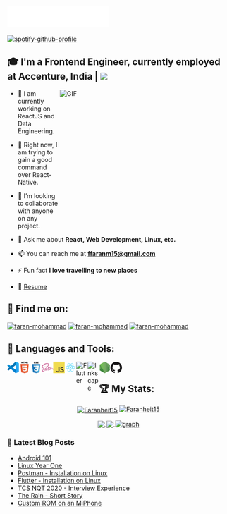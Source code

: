 <img src="header.svg"></img>

[![spotify-github-profile](https://spotify-github-profile.vercel.app/api/view?uid=4xnk76cb50rj2e2ciqgth1vkw&cover_image=true&theme=default&bar_color_cover=true)](https://spotify-github-profile.vercel.app/api/view?uid=4xnk76cb50rj2e2ciqgth1vkw&redirect=true)

## 🎓 I'm a Frontend Engineer, currently employed at Accenture, India | ![](https://komarev.com/ghpvc/?username=Faranheit15&label=Profile%20views&color=0e75b6&style=flat)
<img align="right" alt="GIF" src="https://c.tenor.com/2uyENRmiUt0AAAAC/coding.gif" width="385" height="290" />

- 🔭 I am currently working on ReactJS and Data Engineering.

- 🚀 Right now, I am trying to gain a good command over React-Native.

- 👯 I’m looking to collaborate with anyone on any project.

- 💬 Ask me about **React, Web Development, Linux, etc.**

- 📫 You can reach me at **ffaranm15@gmail.com**

- ⚡ Fun fact **I love travelling to new places**

- 📝 [Resume](https://drive.google.com/file/d/17k7r1TQekr7_7A7a3PPiGMvE9BuaOABI/view?usp=sharing)

## :email: Find me on:  
<p align="left">
<a href="https://www.linkedin.com/in/faran-mohammad-7b938917a/" target="blank"><img align="center" src="https://raw.githubusercontent.com/rahuldkjain/github-profile-readme-generator/master/src/images/icons/Social/linked-in-alt.svg" alt="faran-mohammad" height="30" width="40" /></a>
<a href="https://www.instagram.com/faran.codes/" target="blank"><img align="center" src="https://raw.githubusercontent.com/rahuldkjain/github-profile-readme-generator/master/src/images/icons/Social/instagram.svg" alt="faran-mohammad" height="30" width="40" /></a>
<a href="https://faranheit.medium.com/" target="blank"><img align="center" src="https://raw.githubusercontent.com/rahuldkjain/github-profile-readme-generator/master/src/images/icons/Social/medium.svg" alt="faran-mohammad" height="30" width="40" /></a>
</p>

## 🧰 Languages and Tools:

<img align="left" alt="Visual Studio Code" width="26px" src="https://raw.githubusercontent.com/github/explore/80688e429a7d4ef2fca1e82350fe8e3517d3494d/topics/visual-studio-code/visual-studio-code.png" />
<img align="left" alt="HTML5" width="26px" src="https://raw.githubusercontent.com/github/explore/80688e429a7d4ef2fca1e82350fe8e3517d3494d/topics/html/html.png" />
<img align="left" alt="CSS3" width="26px" src="https://raw.githubusercontent.com/github/explore/80688e429a7d4ef2fca1e82350fe8e3517d3494d/topics/css/css.png" />
<img align="left" alt="Sass" width="26px" src="https://raw.githubusercontent.com/github/explore/80688e429a7d4ef2fca1e82350fe8e3517d3494d/topics/sass/sass.png" />
<img align="left" alt="JavaScript" width="26px" src="https://raw.githubusercontent.com/github/explore/80688e429a7d4ef2fca1e82350fe8e3517d3494d/topics/javascript/javascript.png" />
<img align="left" alt="React" width="26px" src="https://raw.githubusercontent.com/github/explore/80688e429a7d4ef2fca1e82350fe8e3517d3494d/topics/react/react.png" />
<img align="left" alt="Flutter" width="26px" src="https://cdn.iconscout.com/icon/free/png-512/flutter-2038877-1720090.png" />
<img align="left" alt="Inkscape" width="26px" src="https://cdn.iconscout.com/icon/free/png-512/inkscape-569205.png" />
<img align="left" alt="Node.js" width="26px" src="https://raw.githubusercontent.com/github/explore/80688e429a7d4ef2fca1e82350fe8e3517d3494d/topics/nodejs/nodejs.png" />
<img align="left" alt="GitHub" width="26px" src="https://raw.githubusercontent.com/github/explore/78df643247d429f6cc873026c0622819ad797942/topics/github/github.png" />

<br>

## :trophy: My Stats:
<p align="center">
  <a href="https://github-readme-streak-stats.herokuapp.com/?user=Faranheit15&theme=dracula&hide_border=true">
    <img align="center" src="https://github-readme-streak-stats.herokuapp.com/?user=Faranheit15&theme=dracula&hide_border=true" alt="Faranheit15" />
  </a>
  
  <a href="https://github.com/Faranheit15">
    <img src="https://github-profile-trophy.vercel.app/?username=Faranheit15&column=7&theme=dracula&no-bg=true&no-frame=true" alt="Faranheit15" />
  </a>
</p>

<div align="center">
<a href="https://github.com/Faranheit15">
  <img  align="center" src="https://github-readme-stats.vercel.app/api?username=Faranheit15&count_private=true&show_icons=true&locale=en&theme=dracula&hide_border=true" />
</a>

<a href="https://github.com/Faranheit15">
  <img align="center" src="https://github-readme-stats.vercel.app/api/top-langs/?username=Faranheit15&count_private=true&show_icons=true&hide=perl&locale=en&theme=dracula&hide_border=true&layout=compact&langs_count=8" />
</a>

<a href="https://github.com/Faranheit15">
  <img align="center" src="https://activity-graph.herokuapp.com/graph?username=Faranheit15&theme=dracula&hide_border=true&custom_title=Contribution%20Graph&bg_color=000000&color=fe6e96&line=fe6e96&point=ffffff" alt="graph" />
</a>
</div>

### 📕 Latest Blog Posts
<!-- BLOG-POST-LIST:START -->
- [Android 101](https://faranheit.medium.com/android-101-f30be123c2c5)
- [Linux Year One](https://faranheit.medium.com/linux-year-one-23ff9f1eb512)
- [Postman - Installation on Linux](https://faranheit.medium.com/postman-installation-on-linux-e293c399ed4d)
- [Flutter - Installation on Linux](https://faranheit.medium.com/flutter-installation-on-linux-5868849abadf)
- [TCS NQT 2020 - Interview Experience](https://faranheit.medium.com/tcs-nqt-2020-interview-experience-b8a05b32fb4d)
- [The Rain - Short Story](https://faranheit.medium.com/the-rain-b356414a16ee)
- [Custom ROM on an MiPhone](https://faranheit.medium.com/custom-rom-on-an-miphone-3a90cb16de5a)
<!-- BLOG-POST-LIST:END -->
